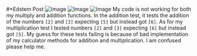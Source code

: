 #*Edstem Post
![Image](symptom1.png)
![Image](symptom2.png)
![Image](symptom3.png)
My code is not working for both my multiply and addition functions. In the addition test, it tests the addition of the numbers `[2]` and `[3]` expecting `[5]` but instead got `[6]`. As for my multiplication test I tested numbers `[2]` and `[3]` expecting `[6]` but instead got `[5]`. My guess for these tests failing is because of bad implementation of my calculator methods for addition and multiplication. I am confused please help me.
